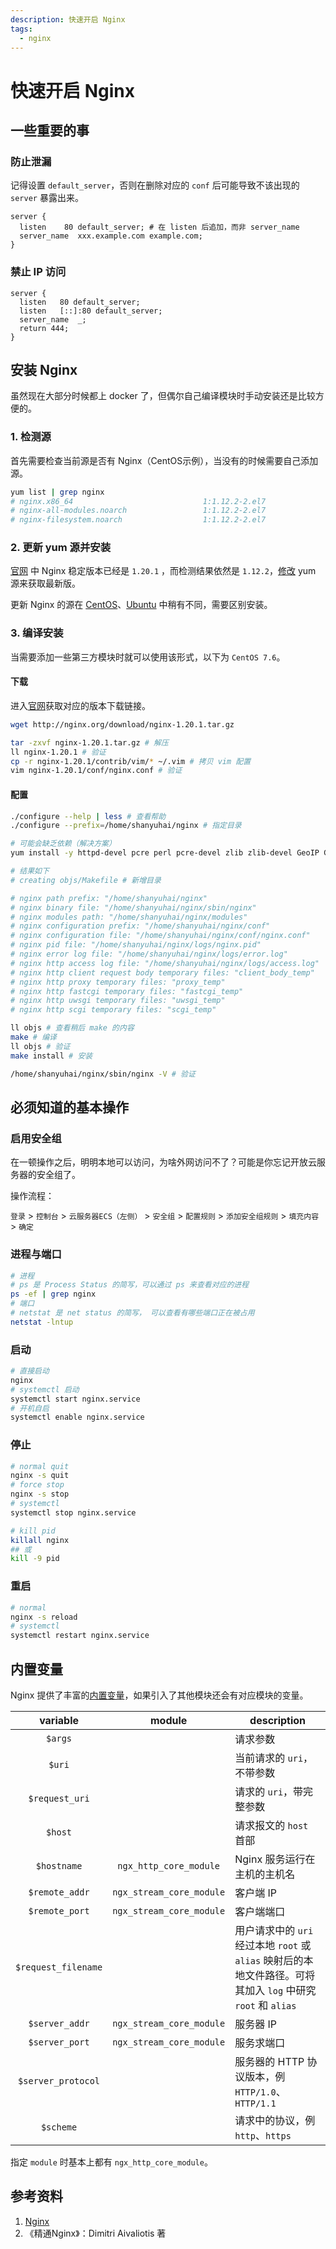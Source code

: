 ```yaml
---
description: 快速开启 Nginx
tags:
  - nginx
---
```


# 快速开启 Nginx

## 一些重要的事

### 防止泄漏

记得设置 `default_server`，否则在删除对应的 `conf` 后可能导致不该出现的 `server` 暴露出来。

```nginx
server {
  listen    80 default_server; # 在 listen 后追加，而非 server_name
  server_name  xxx.example.com example.com;
}
```

### 禁止 IP 访问

```nginx
server {
  listen   80 default_server;
  listen   [::]:80 default_server;
  server_name  _;
  return 444;
}
```

## 安装 Nginx

虽然现在大部分时候都上 docker 了，但偶尔自己编译模块时手动安装还是比较方便的。

### 1. 检测源

首先需要检查当前源是否有 Nginx（CentOS示例），当没有的时候需要自己添加源。

```bash
yum list | grep nginx
# nginx.x86_64                             1:1.12.2-2.el7                  epel   
# nginx-all-modules.noarch                 1:1.12.2-2.el7                  epel   
# nginx-filesystem.noarch                  1:1.12.2-2.el7    
```

### 2. 更新 yum 源并安装

[官网](http://nginx.org/en/download.html) 中 Nginx 稳定版本已经是 `1.20.1` ，而检测结果依然是 `1.12.2`，[修改](http://nginx.org/en/linux_packages.html) yum 源来获取最新版。

更新 Nginx 的源在 [CentOS](/os/centos/install-the-latest-version-of-nginx.html)、[Ubuntu](/os/ubuntu/install-the-latest-version-of-nginx.html) 中稍有不同，需要区别安装。

### 3. 编译安装

当需要添加一些第三方模块时就可以使用该形式，以下为 `CentOS 7.6`。

#### 下载

进入[官网](http://nginx.org/en/download.html)获取对应的版本下载链接。

```bash
wget http://nginx.org/download/nginx-1.20.1.tar.gz

tar -zxvf nginx-1.20.1.tar.gz # 解压
ll nginx-1.20.1 # 验证
cp -r nginx-1.20.1/contrib/vim/* ~/.vim # 拷贝 vim 配置
vim nginx-1.20.1/conf/nginx.conf # 验证
```

#### 配置

```bash
./configure --help | less # 查看帮助
./configure --prefix=/home/shanyuhai/nginx # 指定目录

# 可能会缺乏依赖（解决方案）
yum install -y httpd-devel pcre perl pcre-devel zlib zlib-devel GeoIP GeoIP-devel # 重新执行，当然也可以先使用 yum 安装自动获取一遍依赖（暂不清楚是否会导致负面影响）

# 结果如下
# creating objs/Makefile # 新增目录

# nginx path prefix: "/home/shanyuhai/nginx"
# nginx binary file: "/home/shanyuhai/nginx/sbin/nginx"
# nginx modules path: "/home/shanyuhai/nginx/modules"
# nginx configuration prefix: "/home/shanyuhai/nginx/conf"
# nginx configuration file: "/home/shanyuhai/nginx/conf/nginx.conf"
# nginx pid file: "/home/shanyuhai/nginx/logs/nginx.pid"
# nginx error log file: "/home/shanyuhai/nginx/logs/error.log"
# nginx http access log file: "/home/shanyuhai/nginx/logs/access.log"
# nginx http client request body temporary files: "client_body_temp"
# nginx http proxy temporary files: "proxy_temp"
# nginx http fastcgi temporary files: "fastcgi_temp"
# nginx http uwsgi temporary files: "uwsgi_temp"
# nginx http scgi temporary files: "scgi_temp"

ll objs # 查看稍后 make 的内容
make # 编译
ll objs # 验证
make install # 安装

/home/shanyuhai/nginx/sbin/nginx -V # 验证
```

## 必须知道的基本操作

### 启用安全组

在一顿操作之后，明明本地可以访问，为啥外网访问不了？可能是你忘记开放云服务器的安全组了。

操作流程：

`登录` > `控制台` > `云服务器ECS（左侧）` > `安全组` > `配置规则` > `添加安全组规则` > `填充内容` > `确定`

### 进程与端口

```bash
# 进程
# ps 是 Process Status 的简写，可以通过 ps 来查看对应的进程
ps -ef | grep nginx
# 端口
# netstat 是 net status 的简写， 可以查看有哪些端口正在被占用
netstat -lntup
```

### 启动

```bash
# 直接启动
nginx
# systemctl 启动
systemctl start nginx.service
# 开机自启
systemctl enable nginx.service
```

### 停止

```bash
# normal quit
nginx -s quit
# force stop
nginx -s stop
# systemctl
systemctl stop nginx.service

# kill pid
killall nginx
## 或
kill -9 pid
```

### 重启

```bash
# normal
nginx -s reload
# systemctl
systemctl restart nginx.service
```

## 内置变量

Nginx 提供了丰富的[内置变量](https://nginx.org/en/docs/varindex.html)，如果引入了其他模块还会有对应模块的变量。

|      variable       |          module          | description                                                  |
| :-----------------: | :----------------------: | ------------------------------------------------------------ |
|       `$args`       |                          | 请求参数                                                     |
|       `$uri`        |                          | 当前请求的 `uri`，不带参数                                   |
|   `$request_uri`    |                          | 请求的 `uri`，带完整参数                                     |
|       `$host`       |                          | 请求报文的 `host` 首部                                       |
|     `$hostname`     |  `ngx_http_core_module`  | Nginx 服务运行在主机的主机名                                 |
|   `$remote_addr`    | `ngx_stream_core_module` | 客户端 IP                                                    |
|   `$remote_port`    | `ngx_stream_core_module` | 客户端端口                                                   |
| `$request_filename` |                          | 用户请求中的 `uri` 经过本地 `root` 或 `alias` 映射后的本地文件路径。可将其加入 `log` 中研究 `root` 和 `alias` |
|   `$server_addr`    | `ngx_stream_core_module` | 服务器 IP                                                    |
|   `$server_port`    | `ngx_stream_core_module` | 服务求端口                                                   |
| `$server_protocol`  |                          | 服务器的 HTTP 协议版本，例 `HTTP/1.0`、`HTTP/1.1`            |
|      `$scheme`      |                          | 请求中的协议，例 `http`、`https`                             |

指定 `module` 时基本上都有 `ngx_http_core_module`。

## 参考资料

1. [Nginx](http://nginx.org/en/docs/)
2. 《精通Nginx》：Dimitri Aivaliotis 著
